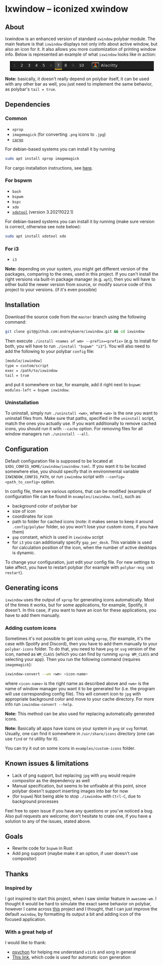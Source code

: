 # Ixwindow – iconized xwindow 

## About
Ixwindow is an enhanced version of standard `xwindow` polybar module. The main
feature is that `ixwindow` displays not only info about active window, but also 
an icon for it. It also allows you more customization of printing window info.
Below is represented an example of what `ixwindow` looks like in action:

<p align="center">
  <img src="examples/example.gif" alt="animated" />
</p>

**Note:** basically, it doesn't really depend on polybar itself, it can be used 
with any other bar as well, you just need to implement the same behavior,
as polybar's `tail = true`.


## Dependencies

### Common 
- `xprop`
- `imagemagick` (for converting `.png` icons to `.jpg`)
- [`cargo`](https://github.com/rust-lang/cargo)

For debian-based systems you can install it by running
```bash
sudo apt install xprop imagemagick
```
For cargo installation instructions, see [here](https://github.com/rust-lang/cargo).

### For bspwm
- `bash`
- `bspwm`
- `bspc`
- `xdo`
- [`xdotool`](https://github.com/jordansissel/xdotool) (version 3.20211022.1)

For debian-based systems you can install it by running (make sure version is
correct, otherwise see note below):
```bash
sudo apt install xdotool xdo
```

### For i3
- `i3`

**Note:** depending on your system, you might get different version of the
packages, comparing to the ones, used in this project. If you can't install
the right versions via built-in package manager (e.g. `apt`), then you will 
have to either build the newer version from source, or modify source code of 
this project to your versions. (if it's even possible)


## Installation

Download the source code from the `master` branch using the following command:
```bash
git clone git@github.com:andreykaere/ixwindow.git && cd ixwindow
```
Then execute `./install <names of wm> --prefix=<prefix>` (e.g. to install for both, you will have to run `./install "bspwm"
"i3"`). 
You will also need to add the following to your polybar `config` file:

```dosini
[module/ixwindow]
type = custom/script
exec = /path/to/ixwindow
tail = true
```

and put it somewhere on bar, for example, add it right next to `bspwm`: 
`modules-left = bspwm ixwindow`.

### Uninstallation

To uninstall, simply run `./uninstall <wm>`, where `<wm>` is the one you want
to uninstall files from. Make sure that paths, specified in the `uninstall` 
script, match the ones you actually use. If you want additionally to remove 
cached icons, you should run it with `--cache` option. For removing files for
all window managers run `./uninstall --all`.

## Configuration

Default configuration file is supposed to be located at
`$XDG_CONFIG_HOME/ixwindow/ixwindow.toml`. If you want it to be located
somewhere else, you should specify that in environmental variable
`IXWINDOW_CONFIG_PATH`, or run `ixwindow` script with
`--config=<path_to_config>` option.

In config file, there are various options, that can be modified (example of
configuration file can be found in `examples/ixwindow.toml`), such as:
- background color of polybar bar
- size of icon
- coordinates for icon
- path to folder for cached icons (note: it makes sense to keep it 
around `.config/polybar` folder, so you won't lose your custom icons, 
if you have them)
- `gap` constant, which is used in `ixwindow` script 
- for `i3` you can additionally specify `gap_per_desk`. This variable is used
  for calculation position of the icon, when the number of active desktops is
  dynamic.

To change your configuration, just edit your config file. For new settings to
take affect, you have to restart polybar (for example with `polybar-msg cmd
restart`).

## Generating icons

`ixwindow` uses the output of `xprop` for generating icons automatically. 
Most of the times it works, but for some applications, for example, Spotify,
it doesn't. In this case, if you want to have an icon for these applications,
you have to add them manually. 

### Adding custom icons

Sometimes it's not possible to get icon using `xprop`, (for example, it's the 
case with Spotify and Discord), then you have to add them manually to your 
`polybar-icons` folder. To do that, you need to have `png` or `svg` version
of the icon, named as `WM_CLASS` (which you can find by running `xprop
WM_CLASS` and selecting your app). Then you run the following command
(requires `imagemagick`): 
```bash
ixwindow-convert --wm <wm> <icon-name>
```
where `<icon-name>` is the right name as described above and `<wm>` is the
name of window manager you want it to be generated for (i.e. the program will
use corresponding config file). This will convert icon to `jpg` with
appropriate background color and move to your cache directory. For more info
run `ixwindow-convert --help`.

**Note:** This method can be also used for replacing automatically generated
icons. 

**Note:** Basically all apps have icons on your system in `png` or `svg`
format. Usually, one can find it somewhere in `/usr/share/icons` directory
(one can use `find` or `fd` utility for it).

You can try it out on some icons in `examples/custom-icons` folder.

## Known issues & limitations

- Lack of png support, but replacing `jpg` with `png` would require compositor 
as the dependency as well
- Manual specification, but seems to be unfixable at this point, since polybar 
doesn't support inserting images into bar for now
- (for `bspwm`) Not being able to stop `./ixwindow` with `Ctrl-C`, due to background
  processes

Feel free to open issue if you have any questions or you've noticed a bug.
Also pull requests are welcome; don't hesitate to crate one, if you have a
solution to any of the issues, stated above.

## Goals

- Rewrite code for `bspwm` in Rust
- Add png support (maybe make it an option, if user doesn't use compositor)

## Thanks

### Inspired by

I got inspired to start this project, when I saw similar feature in
`awesome-wm`. I thought it would be hard to simulate the exact same behavior
on polybar, however I came across
[this](https://github.com/MateoNitro550/xxxwindowPolybarModule) project and I
thought, that I can just improve the default `xwindow`, by formatting its
output a bit and adding icon of the focused application.

### With a great help of

I would like to thank:
- [psychon](https://github.com/psychon) for helping me understand `x11rb` and
xorg in general
- [This
  link](https://unix.stackexchange.com/questions/48860/how-to-dump-the-icon-of-a-running-x-program),
  which code is used for automatic icon generation


